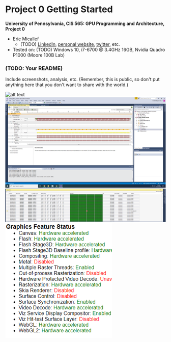 Project 0 Getting Started
====================

**University of Pennsylvania, CIS 565: GPU Programming and Architecture, Project 0**

* Eric Micallef
  * (TODO) [LinkedIn](), [personal website](), [twitter](), etc.
* Tested on: (TODO) Windows 10, i7-6700 @ 3.4GHz 16GB, Nvidia Quadro P1000 (Moore 100B Lab)


### (TODO: Your README)

Include screenshots, analysis, etc. (Remember, this is public, so don't put
anything here that you don't want to share with the world.)

![alt text](https://raw.github.com/{micallef25}/{565_hw0}/{master}/{images/Micallef_Part4.PNG} "Part Submission")
![](images/Micallef_Part5.png)
![](images/Micallef_Warp.png)
![](images/Micallef_Webgl.png)
